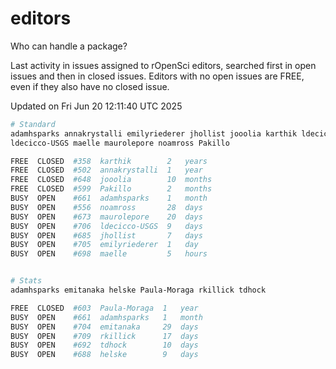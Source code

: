# editors

Who can handle a package?

Last activity in issues assigned to rOpenSci editors, searched first in open
issues and then in closed issues. Editors with no open issues are FREE, even if
they also have no closed issue.


Updated on Fri Jun 20 12:11:40 UTC 2025

```bash
# Standard
adamhsparks annakrystalli emilyriederer jhollist jooolia karthik ldecicco
ldecicco-USGS maelle maurolepore noamross Pakillo

FREE  CLOSED  #358  karthik        2   years
FREE  CLOSED  #502  annakrystalli  1   year
FREE  CLOSED  #648  jooolia        10  months
FREE  CLOSED  #599  Pakillo        2   months
BUSY  OPEN    #661  adamhsparks    1   month
BUSY  OPEN    #556  noamross       28  days
BUSY  OPEN    #673  maurolepore    20  days
BUSY  OPEN    #706  ldecicco-USGS  9   days
BUSY  OPEN    #685  jhollist       7   days
BUSY  OPEN    #705  emilyriederer  1   day
BUSY  OPEN    #698  maelle         5   hours


# Stats
adamhsparks emitanaka helske Paula-Moraga rkillick tdhock

FREE  CLOSED  #603  Paula-Moraga  1   year
BUSY  OPEN    #661  adamhsparks   1   month
BUSY  OPEN    #704  emitanaka     29  days
BUSY  OPEN    #709  rkillick      17  days
BUSY  OPEN    #692  tdhock        10  days
BUSY  OPEN    #688  helske        9   days
```
